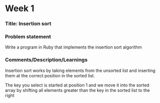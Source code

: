 # Week 1

### Title: Insertion sort

### Problem statement
Write a program in Ruby that implements the insertion sort algorithm

### Comments/Description/Learnings
Insertion sort works by taking elements from the unsorted list and inserting them at the correct position in the sorted list.

The key you select is started at position 1 and we move it into the sorted array by shifting all elements greater than the key in the sorted list to the right
